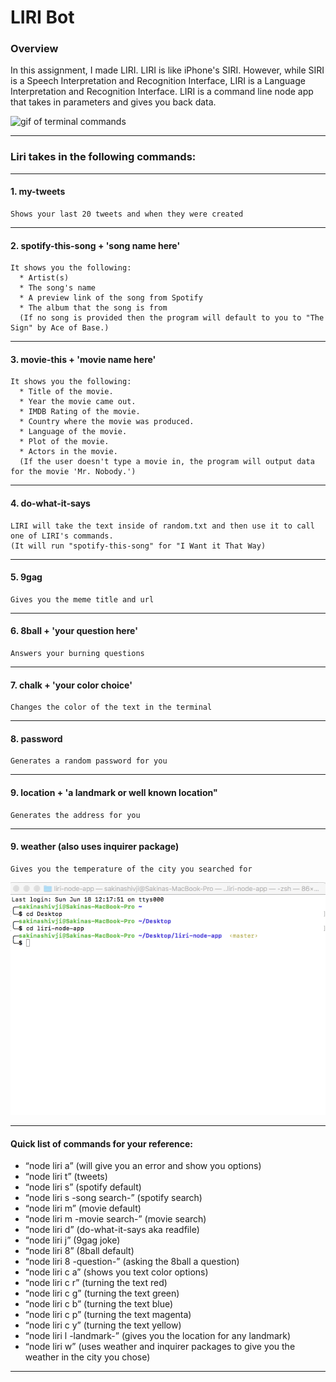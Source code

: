 # LIRI Bot

### Overview
In this assignment, I made LIRI. LIRI is like iPhone's SIRI. However, while SIRI is a Speech Interpretation and Recognition Interface, LIRI is a Language Interpretation and Recognition Interface. LIRI is a command line node app that takes in parameters and gives you back data.

![gif of terminal commands](https://github.com/shivjisakina/liri-node-app/blob/master/images/lirinode.gif)

------------------------------------------------------------------------------------------------------------------------------

### Liri takes in the following commands:

------------------------------------------------------------------------------------------------------------------------------

#### 1. my-tweets 
```
Shows your last 20 tweets and when they were created
```
------------------------------------------------------------------------------------------------------------------------------

#### 2. spotify-this-song + 'song name here' 
```
It shows you the following:
  * Artist(s)
  * The song's name
  * A preview link of the song from Spotify
  * The album that the song is from
  (If no song is provided then the program will default to you to "The Sign" by Ace of Base.)
```

------------------------------------------------------------------------------------------------------------------------------

#### 3. movie-this + 'movie name here'
```
It shows you the following: 
  * Title of the movie.
  * Year the movie came out.
  * IMDB Rating of the movie.
  * Country where the movie was produced.
  * Language of the movie.
  * Plot of the movie.
  * Actors in the movie.
  (If the user doesn't type a movie in, the program will output data for the movie 'Mr. Nobody.')
```  
------------------------------------------------------------------------------------------------------------------------------

#### 4. do-what-it-says
```
LIRI will take the text inside of random.txt and then use it to call one of LIRI's commands.
(It will run "spotify-this-song" for "I Want it That Way)
```
------------------------------------------------------------------------------------------------------------------------------
#### 5. 9gag  
```
Gives you the meme title and url
```
------------------------------------------------------------------------------------------------------------------------------
#### 6. 8ball + 'your question here'
```
Answers your burning questions
```
------------------------------------------------------------------------------------------------------------------------------
#### 7. chalk + 'your color choice'
```
Changes the color of the text in the terminal
```
------------------------------------------------------------------------------------------------------------------------------
#### 8. password 
```
Generates a random password for you
```
------------------------------------------------------------------------------------------------------------------------------
#### 9. location + 'a landmark or well known location" 
```
Generates the address for you
```
------------------------------------------------------------------------------------------------------------------------------
#### 9. weather (also uses inquirer package)
```
Gives you the temperature of the city you searched for
```

![gif of inquirer and weather packages](https://github.com/shivjisakina/liri-node-app/blob/master/images/inquirerweather.gif)

------------------------------------------------------------------------------------------------------------------------------
#### Quick list of commands for your reference:

* “node liri a” (will give you an error and show you options)
* “node liri t” (tweets)
* “node liri s” (spotify default)
* “node liri s -song search-” (spotify search)
* “node liri m” (movie default)
* “node liri m -movie search-” (movie search)
* “node liri d” (do-what-it-says aka readfile)
* “node liri j” (9gag joke)
* “node liri 8” (8ball default)
* “node liri 8 -question-” (asking the 8ball a question)
* “node liri c a” (shows you text color options)
* “node liri c r” (turning the text red)
* “node liri c g” (turning the text green)
* “node liri c b” (turning the text blue)
* “node liri c p” (turning the text magenta)
* “node liri c y” (turning the text yellow)
* “node liri l -landmark-” (gives you the location for any landmark)
* “node liri w” (uses weather and inquirer packages to give you the weather in the city you chose)

------------------------------------------------------------------------------------------------------------------------------

